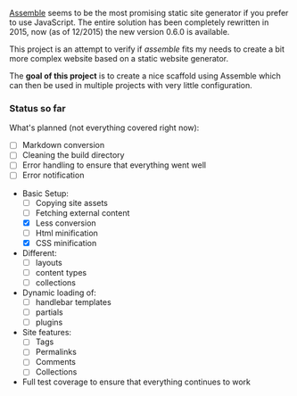 [Assemble](https://github.com/assemble/assemble.git) seems to be the most promising static site generator if you prefer to use JavaScript. The entire solution has been completely rewritten in 2015, now (as of 12/2015) the new version 0.6.0 is available.

This project is an attempt to verify if *assemble* fits my needs to create a bit more complex website based on a static website generator.

The **goal of this project** is to create a nice scaffold using Assemble which can then be used in multiple projects with very little configuration.

### Status so far
What's planned (not everything covered right now):

- [ ] Markdown conversion
- [ ] Cleaning the build directory
- [ ] Error handling to ensure that everything went well
- [ ] Error notification
- Basic Setup:
	- [ ] Copying site assets
	- [ ] Fetching external content
	- [x] Less conversion
	- [ ] Html minification
	- [x] CSS minification
- Different:
	- [ ] layouts
	- [ ] content types
	- [ ] collections
- Dynamic loading of:
	- [ ] handlebar templates
	- [ ] partials
	- [ ] plugins
- Site features:
	- [ ] Tags
	- [ ] Permalinks
	- [ ] Comments
	- [ ] Collections
- Full test coverage to ensure that everything continues to work

